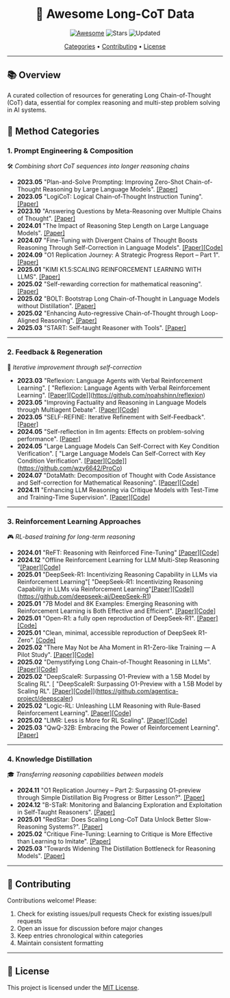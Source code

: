 <h1 align="center">
📝 Awesome Long-CoT Data
</h1>
<div align="center">

[![Awesome](https://awesome.re/badge.svg)](https://awesome.re) 
![Stars](https://img.shields.io/github/stars/awesome-dpo/Awesome-DPO-Papers?color=yellow&labelColor=555555) 
![Updated](https://img.shields.io/badge/Updated-July_2024-blue)
</div>

<div align="center">
  <a href="#method-categories">Categories</a> •
  <a href="#contributing">Contributing</a> •
  <a href="#license">License</a>
</div>

---

## 📚 Overview
A curated collection of resources for generating Long Chain-of-Thought (CoT) data, essential for complex reasoning and multi-step problem solving in AI systems.

## 🧠 Method Categories

### 1. **Prompt Engineering & Composition**
🛠️ _Combining short CoT sequences into longer reasoning chains_
* **2023.05** "Plan-and-Solve Prompting: Improving Zero-Shot Chain-of-Thought Reasoning by Large Language Models". [[Paper]](https://arxiv.org/abs/2305.04091)
* **2023.05** "LogiCoT: Logical Chain-of-Thought Instruction Tuning". [[Paper]](https://arxiv.org/abs/2305.12147)
* **2023.10** "Answering Questions by Meta-Reasoning over Multiple Chains of Thought". [[Paper]](https://aclanthology.org/2023.emnlp-main.364.pdf)
* **2024.01** "The Impact of Reasoning Step Length on Large Language Models". [[Paper]](https://aclanthology.org/2024.findings-acl.108.pdf)
* **2024.07** "Fine-Tuning with Divergent Chains of Thought Boosts Reasoning Through Self-Correction in Language Models". [[Paper]](https://arxiv.org/abs/2407.03181)[[Code]](https://github.com/UKPLab/arxiv2024-divergent-cot)
* **2024.09** "O1 Replication Journey: A Strategic Progress Report – Part 1". [[Paper]](https://arxiv.org/pdf/2410.18982)
* **2025.01** "KIMI K1.5:SCALING REINFORCEMENT LEARNING WITH LLMS". [[Paper]](https://arxiv.org/pdf/2501.12599v1)
* **2025.02** "Self-rewarding correction for mathematical reasoning". [[Paper]](https://arxiv.org/abs/2502.19613)
* **2025.02** "BOLT: Bootstrap Long Chain-of-Thought in Language Models without Distillation". [[Paper]](https://arxiv.org/abs/2502.03860)
* **2025.02** "Enhancing Auto-regressive Chain-of-Thought through Loop-Aligned Reasoning". [[Paper]](https://arxiv.org/abs/2502.08482)
* **2025.03** "START: Self-taught Reasoner with Tools". [[Paper]](https://arxiv.org/abs/2503.04625)

---

### 2. **Feedback & Regeneration**
🔄 _Iterative improvement through self-correction_
* **2023.03** "Reflexion: Language Agents with Verbal Reinforcement Learning". [ "Reflexion: Language Agents with Verbal Reinforcement Learning". [[Paper]](https://arxiv.org/abs/2303.11366)[](https://arxiv.org/abs/2303.11366)[[Code]](https://github.com/noahshinn/reflexion)](https://github.com/noahshinn/reflexion)
* **2023.05** "Improving Factuality and Reasoning in Language Models through Multiagent Debate". [[Paper]](https://arxiv.org/abs/2305.14325)[[Code]](https://github.com/composable-models/llm_multiagent_debate)
* **2023.05** "SELF-REFINE: Iterative Refinement with Self-Feedback". [[Paper]](https://arxiv.org/abs/2303.17651)
* **2024.05** "Self-reflection in llm agents: Effects on problem-solving performance". [[Paper]](https://arxiv.org/abs/2405.06682)
* **2024.05** "Large Language Models Can Self-Correct with Key Condition Verification". [ "Large Language Models Can Self-Correct with Key Condition Verification". [[Paper]](https://arxiv.org/abs/2405.14092v3)[](https://arxiv.org/abs/2405.14092v3)[[Code]](https://github.com/wzy6642/ProCo)](https://github.com/wzy6642/ProCo)
* **2024.07** "DotaMath: Decomposition of Thought with Code Assistance and Self-correction for Mathematical Reasoning". [[Paper]](https://arxiv.org/abs/2407.04078)[[Code]](https://github.com/ChengpengLi1003/DotaMath)
* **2024.11** "Enhancing LLM Reasoning via Critique Models with Test-Time and Training-Time Supervision". [[Paper]](https://arxiv.org/abs/2411.16579)[[Code]](https://github.com/WooooDyy/MathCritique)

---

### 3. **Reinforcement Learning Approaches**
🎮 _RL-based training for long-term reasoning_
* **2024.01** "ReFT: Reasoning with Reinforced Fine-Tuning" [[Paper]](https://arxiv.org/abs/2401.08967)[[Code]](https://github.com/lqtrung1998/mwp_ReFT)
* **2024.12** "Offline Reinforcement Learning for LLM Multi-Step Reasoning
"[[Paper]](https://arxiv.org/abs/2412.16145)[[Code]](https://github.com/jwhj/OREO)
* **2025.01** "DeepSeek-R1: Incentivizing Reasoning Capability in LLMs via Reinforcement Learning"[ "DeepSeek-R1: Incentivizing Reasoning Capability in LLMs via Reinforcement Learning"[[Paper]](https://arxiv.org/abs/2501.12948)[](https://arxiv.org/abs/2501.12948)[[Code]](https://github.com/deepseek-ai/DeepSeek-R1)](https://github.com/deepseek-ai/DeepSeek-R1)
* **2025.01** "7B Model and 8K Examples: Emerging Reasoning with Reinforcement Learning is Both Effective and Efficient". [[Paper]](https://hkust-nlp.notion.site/simplerl-reason)[[Code]](https://github.com/hkust-nlp/simpleRL-reason)
* **2025.01** "Open-R1: a fully open reproduction of DeepSeek-R1". [[Paper]](https://huggingface.co/blog/open-r1)[[Code]](https://github.com/huggingface/open-r1)
* **2025.01** "Clean, minimal, accessible reproduction of DeepSeek R1-Zero". [[Code]](https://github.com/Jiayi-Pan/TinyZero)
* **2025.02** "There May Not be Aha Moment in R1-Zero-like Training — A Pilot Study". [[Paper]](https://oatllm.notion.site/oat-zero)[[Code]](https://github.com/sail-sg/oat-zero?tab=readme-ov-file)
* **2025.02** "Demystifying Long Chain-of-Thought Reasoning in LLMs". [[Paper]](https://arxiv.org/abs/2502.03373)[[Code]](https://github.com/eddycmu/demystify-long-cot)
* **2025.02** "DeepScaleR: Surpassing O1-Preview with a 1.5B Model by Scaling RL". [ "DeepScaleR: Surpassing O1-Preview with a 1.5B Model by Scaling RL". [[Paper]](https://pretty-radio-b75.notion.site/DeepScaleR-Surpassing-O1-Preview-with-a-1-5B-Model-by-Scaling-RL-19681902c1468005bed8ca303013a4e2)[](https://pretty-radio-b75.notion.site/DeepScaleR-Surpassing-O1-Preview-with-a-1-5B-Model-by-Scaling-RL-19681902c1468005bed8ca303013a4e2)[[Code]](https://github.com/agentica-project/deepscaler)](https://github.com/agentica-project/deepscaler)
* **2025.02** "Logic-RL: Unleashing LLM Reasoning with Rule-Based Reinforcement Learning". [[Paper]](https://arxiv.org/abs/2502.14768)[[Code]](https://github.com/Unakar/Logic-RL)
* **2025.02** "LIMR: Less is More for RL Scaling". [[Paper]](https://arxiv.org/pdf/2502.11886)[[Code]](https://github.com/GAIR-NLP/LIMR)
* **2025.03** "QwQ-32B: Embracing the Power of Reinforcement Learning". [[Paper]](https://qwenlm.github.io/blog/qwq-32b/)

---

### 4. **Knowledge Distillation**
🎓 _Transferring reasoning capabilities between models_
* **2024.11** "O1 Replication Journey – Part 2: Surpassing O1-preview through Simple Distillation Big Progress or Bitter Lesson?". [[Paper]](https://arxiv.org/pdf/2411.16489)
* **2024.12** "B-STaR: Monitoring and Balancing Exploration and Exploitation in Self-Taught Reasoners". [[Paper]](https://arxiv.org/abs/2412.17256)
* **2025.01** "RedStar: Does Scaling Long-CoT Data Unlock Better Slow-Reasoning Systems?". [[Paper]](https://arxiv.org/pdf/2501.11284)
* **2025.02** "Critique Fine-Tuning: Learning to Critique is More Effective than Learning to Imitate". [[Paper]](https://arxiv.org/abs/2501.17703)
* **2025.03** "Towards Widening The Distillation Bottleneck for Reasoning Models". [[Paper]](https://arxiv.org/abs/2503.01461)

---

## 🤝 Contributing
Contributions welcome! Please:
1. Check for existing issues/pull requests Check for existing issues/pull requests
2. Open an issue for discussion before major changes
3. Keep entries chronological within categories
4. Maintain consistent formatting

---

## 📜 License
This project is licensed under the [MIT License](LICENSE).
